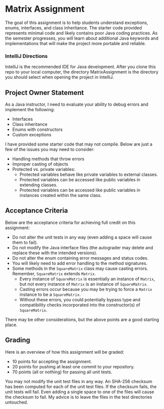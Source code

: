 # Matrix Assignment

The goal of this assignment is to help students understand exceptions, enums, interfaces, and class inheritance. The starter code provided represents minimal code and likely contains poor Java coding practices. As the semester progresses, you will learn about additional Java keywords and implementations that will make the project more portable and reliable.

### IntelliJ Directions

IntelliJ is the recommended IDE for Java development.  After you clone this repo to your local computer, the directory MatrixAssignment is the directory you should select when opening the project in IntelliJ.

## Project Owner Statement

As a Java instructor, I need to evaluate your ability to debug errors and implement the following: 

* Interfaces
* Class inheritance
* Enums with constructors
* Custom exceptions

I have provided some starter code that may not compile. Below are just a few of the issues you may need to consider:

* Handling methods that throw errors
* Improper casting of objects
* Protected vs. private variables:
  * Protected variables behave like private variables to external classes.
  * Protected variables can be accessed like public variables in extending classes.
  * Protected variables can be accessed like public variables in instances created within the same class.

## Acceptance Criteria

Below are the acceptance criteria for achieving full credit on this assignment:

* Do not alter the unit tests in any way (even adding a space will cause them to fail).
* Do not modify the Java interface files (the autograder may delete and replace these with the intended versions).
* Do not alter the enum containing error messages and status codes.
* You will likely need to add error handling to the method signatures.
* Some methods in the `SquareMatrix` class may cause casting errors. Remember, `SquareMatrix` extends `Matrix`.
  * Every instance of `SquareMatrix` is essentially an instance of `Matrix`, but not every instance of `Matrix` is an instance of `SquareMatrix`.
  * Casting errors occur because you may be trying to force a `Matrix` instance to be a `SquareMatrix`.
  * Without these errors, you could potentially bypass type and compatibility checks incorporated into the constructor(s) of `SquareMatrix`.

There may be other considerations, but the above points are a good starting place.

## Grading

Here is an overview of how this assignment will be graded:

* 10 points for accepting the assignment.
* 20 points for pushing at least one commit to your repository.
* 70 points (all or nothing) for passing all unit tests.

You may not modify the unit test files in any way. An SHA-256 checksum has been computed for each of the unit test files. If the checksum fails, the unit tests will fail. Even adding a single space to one of the files will cause the checksum to fail. My advice is to leave the files in the test directories untouched.
